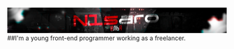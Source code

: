 [![Header](https://github.com/IluF1/IluF1/blob/main/assets/n1saro.png)](https://kwork.ru/user/n1saro)
##I'm a young front-end programmer working as a freelancer.
